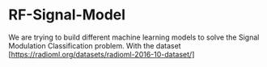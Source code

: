 # RF-Signal-Model

We are trying to build different machine learning models to solve the Signal Modulation Classification problem.
With the dataset [https://radioml.org/datasets/radioml-2016-10-dataset/]
